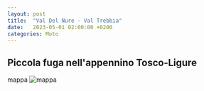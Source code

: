 ```yaml
---
layout: post
title:  "Val Del Nure - Val Trebbia"
date:   2023-05-01 02:00:00 +0200
categories: Moto
---
```


## Piccola fuga nell'appennino Tosco-Ligure

mappa
![mappa](ValDelNure-ValTrebbia.png)


